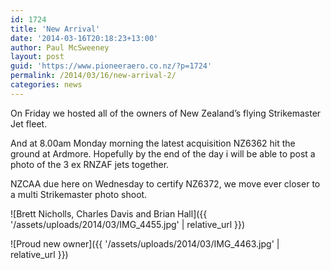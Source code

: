 ```yaml
---
id: 1724
title: 'New Arrival'
date: '2014-03-16T20:18:23+13:00'
author: Paul McSweeney
layout: post
guid: 'https://www.pioneeraero.co.nz/?p=1724'
permalink: /2014/03/16/new-arrival-2/
categories: news
---
```


On Friday we hosted all of the owners of New Zealand’s flying Strikemaster Jet fleet.

And at 8.00am Monday morning the latest acquisition NZ6362 hit the ground at Ardmore. Hopefully by the end of the day i will be able to post a photo of the 3 ex RNZAF jets together.

NZCAA due here on Wednesday to certify NZ6372, we move ever closer to a multi Strikemaster photo shoot.

![Brett Nicholls, Charles Davis and Brian Hall]({{ '/assets/uploads/2014/03/IMG_4455.jpg' | relative_url }})

![Proud new owner]({{ '/assets/uploads/2014/03/IMG_4463.jpg' | relative_url }})

